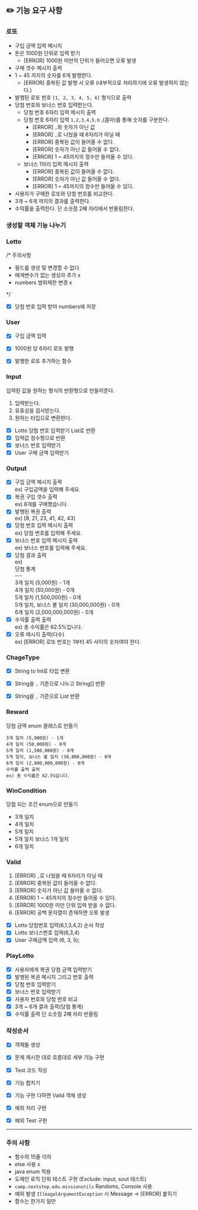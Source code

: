 ## ✏️ 기능 요구 사항


### 로또
- 구입 금액 입력 메시지
- 돈은 1000원 단위로 입력 받기  
  - [ERROR] 1000원 미만의 단위가 들어오면 오류 발생
- 구매 갯수 메시지 출력
- 1 ~ 45 까지의 숫자를 6개 발행한다.
  - [ERROR] 중복된 값 발행 시 오류 (내부적으로 처리하기에 오류 발생하지 않는다.)
- 발행된 로또 번호 `[1, 2, 3, 4, 5, 6]` 형식으로 출력
- 당첨 번호와 보너스 번호 입력받는다.
  - 당첨 번호 6자리 입력 메시지 출력
  - 당첨 번호 6자리 입력 `1,2,3,4,5,6` ,(콤마)를 통해 숫자를 구분한다.
    - [ERROR] `,`와 숫자가 아닌 값
    - [ERROR] `,`로 나눴을 때 6자리가 아닐 때
    - [ERROR] 중복된 값이 들어올 수 없다.
    - [ERROR] 숫자가 아닌 값 들어올 수 없다.
    - [ERROR] 1 ~ 45까지의 정수만 들어올 수 있다.
  - 보너스 1자리 입력 메시지 출력
    - [ERROR] 중복된 값이 들어올 수 없다.
    - [ERROR] 숫자가 아닌 값 들어올 수 없다.
    - [ERROR] 1 ~ 45까지의 정수만 들어올 수 있다.
- 사용자가 구매한 로또와 당첨 번호를 비교한다.
- 3개 ~ 6개 까지의 결과를 출력한다.
- 수익률을 출력한다. 단 소숫점 2째 자리에서 반올림한다.

### 생성할 객체 기능 나누기

### Lotto
/*
주의사항
- 필드를 생성 및 변경할 수 없다.
- 매게변수가 없는 생성자 추가 x
- numbers 범위제한 변경 x

*/

- [x] 당첨 번호 입력 받아 numbers에 저장


### User


- [x] 구입 금액 입력
- [x] 1000원 당 6자리 로또 발행
- [x] 발행한 로또 추가하는 함수


### Input
입력된 값을 원하는 형식의 반환형으로 만들어준다.

1. 입력받는다.
2. 유효성을 검사받는다.
3. 원하는 타입으로 변환한다.

- [x] Lotto 당첨 번호 입력받기 List<Integer>로 반환
- [x] 입력값 정수형으로 반환
- [x] 보너스 번호 입력받기
- [x] User 구매 금액 입력받기

### Output

- [x] 구입 금액 메시지 출력<br>
  ex) 구입금액을 입력해 주세요.
- [x] 복권 구입 갯수 출력<br>
ex) 8개를 구매했습니다.
- [x] 발행된 복권 출력<br>
ex) [8, 21, 23, 41, 42, 43]
- [x] 당첨 번호 입력 메시지 출력<br>
ex) 당첨 번호를 입력해 주세요.
- [x] 보너스 번호 입력 메시지 출력<br>
ex) 보너스 번호를 입력해 주세요.
- [x] 당첨 결과 출력<br>
ex)<br>
당첨 통계<br>
---<br>
3개 일치 (5,000원) - 1개<br>
4개 일치 (50,000원) - 0개<br>
5개 일치 (1,500,000원) - 0개<br>
5개 일치, 보너스 볼 일치 (30,000,000원) - 0개<br>
6개 일치 (2,000,000,000원) - 0개<br>
- [x] 수익률 출력 출력<br>
ex) 총 수익률은 62.5%입니다.
- [x] 오류 메시지 출력(다수)<br>
ex) [ERROR] 로또 번호는 1부터 45 사이의 숫자여야 한다.

### ChageType
-[x] String to Int로 타입 변환
-[x] String을 `,` 기준으로 나누고 String[] 반환
-[x] String을 `,` 기준으로 List<Integer> 반환


### Reward

당첨 금액 enum 클래스로 만들기

```
3개 일치 (5,000원) - 1개
4개 일치 (50,000원) - 0개
5개 일치 (1,500,000원) - 0개
5개 일치, 보너스 볼 일치 (30,000,000원) - 0개
6개 일치 (2,000,000,000원) - 0개
수익률 출력 출력
ex) 총 수익률은 62.5%입니다.
```
### WinCondition

당첨 되는 조건 enum으로 만들기

- 3개 일치
- 4개 일치
- 5개 일치
- 5개 일치 보너스 1개 일치
- 6개 일치

### Valid

1. [ERROR] `,`로 나눴을 때 6자리가 아닐 때
2. [ERROR] 중복된 값이 들어올 수 없다.
3. [ERROR] 숫자가 아닌 값 들어올 수 없다.
4. [ERROR] 1 ~ 45까지의 정수만 들어올 수 있다.
5. [ERROR] 1000원 미만 단위 입력 받을 수 없다.
6. [ERROR] 공백 문자열이 존재하면 오류 발생
-[x] Lotto 당첨번호 입력(6,1,3,4,2) 순서 작성
-[x] Lotto 보너스번호 입력(6,3,4)
-[x] User 구매금액 입력 (6, 3, 5);

### PlayLotto
- [x] 사용자에게 복권 당첨 금액 입력받기
- [x] 발행된 복권 메시지 그리고 번호 출력
- [x] 당첨 번호 입력받기
- [x] 보너스 번호 입력받기
- [x] 사용자 번호와 당첨 번호 비교
- [x] 3개 ~ 6개 결과 출력(당첨 통계)
- [x] 수익률 출력 단 소숫점 2째 자리 반올림

### 작성순서

-[x] 객체들 생성
-[x] 문제 제시한 대로 흐름대로 세부 기능 구현
-[x] Test 코드 작성
-[x] 기능 합치기
-[x] 기능 구현 다하면 Valid 객체 생성
-[x] 예외 처리 구현
-[x] 예외 Test 구현




---

### 주의 사항
- 함수의 15줄 이하
- else 사용 x
- java enum 적용
- 도메인 로직 단위 테스트 구현 (Exclude: input, sout 테스트)
- `camp.nextstep.edu.missionutils` Randoms, Console 사용
- 예외 발생 `IlleagalArgumentException` 시 Message -> [ERROR] 붙히기
- 함수는 한가지 일만 

